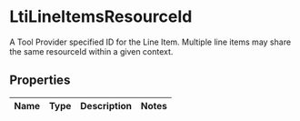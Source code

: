 

# LtiLineItemsResourceId

A Tool Provider specified ID for the Line Item. Multiple line items may share the same resourceId within a given context.

## Properties

| Name | Type | Description | Notes |
|------------ | ------------- | ------------- | -------------|



